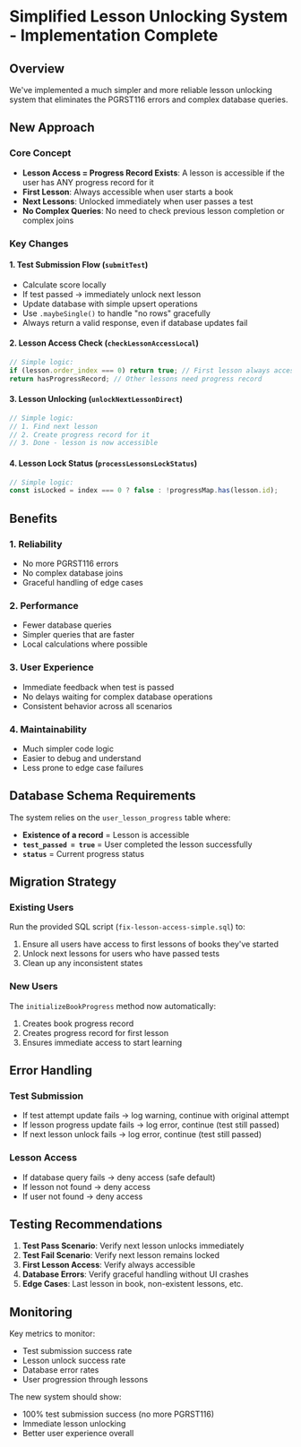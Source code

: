 # Simplified Lesson Unlocking System - Implementation Complete

## Overview

We've implemented a much simpler and more reliable lesson unlocking system that eliminates the PGRST116 errors and complex database queries.

## New Approach

### Core Concept

- **Lesson Access = Progress Record Exists**: A lesson is accessible if the user has ANY progress record for it
- **First Lesson**: Always accessible when user starts a book
- **Next Lessons**: Unlocked immediately when user passes a test
- **No Complex Queries**: No need to check previous lesson completion or complex joins

### Key Changes

#### 1. Test Submission Flow (`submitTest`)

- Calculate score locally
- If test passed → immediately unlock next lesson
- Update database with simple upsert operations
- Use `.maybeSingle()` to handle "no rows" gracefully
- Always return a valid response, even if database updates fail

#### 2. Lesson Access Check (`checkLessonAccessLocal`)

```typescript
// Simple logic:
if (lesson.order_index === 0) return true; // First lesson always accessible
return hasProgressRecord; // Other lessons need progress record
```

#### 3. Lesson Unlocking (`unlockNextLessonDirect`)

```typescript
// Simple logic:
// 1. Find next lesson
// 2. Create progress record for it
// 3. Done - lesson is now accessible
```

#### 4. Lesson Lock Status (`processLessonsLockStatus`)

```typescript
// Simple logic:
const isLocked = index === 0 ? false : !progressMap.has(lesson.id);
```

## Benefits

### 1. Reliability

- No more PGRST116 errors
- No complex database joins
- Graceful handling of edge cases

### 2. Performance

- Fewer database queries
- Simpler queries that are faster
- Local calculations where possible

### 3. User Experience

- Immediate feedback when test is passed
- No delays waiting for complex database operations
- Consistent behavior across all scenarios

### 4. Maintainability

- Much simpler code logic
- Easier to debug and understand
- Less prone to edge case failures

## Database Schema Requirements

The system relies on the `user_lesson_progress` table where:

- **Existence of a record** = Lesson is accessible
- **`test_passed = true`** = User completed the lesson successfully
- **`status`** = Current progress status

## Migration Strategy

### Existing Users

Run the provided SQL script (`fix-lesson-access-simple.sql`) to:

1. Ensure all users have access to first lessons of books they've started
2. Unlock next lessons for users who have passed tests
3. Clean up any inconsistent states

### New Users

The `initializeBookProgress` method now automatically:

1. Creates book progress record
2. Creates progress record for first lesson
3. Ensures immediate access to start learning

## Error Handling

### Test Submission

- If test attempt update fails → log warning, continue with original attempt
- If lesson progress update fails → log error, continue (test still passed)
- If next lesson unlock fails → log error, continue (test still passed)

### Lesson Access

- If database query fails → deny access (safe default)
- If lesson not found → deny access
- If user not found → deny access

## Testing Recommendations

1. **Test Pass Scenario**: Verify next lesson unlocks immediately
2. **Test Fail Scenario**: Verify next lesson remains locked
3. **First Lesson Access**: Verify always accessible
4. **Database Errors**: Verify graceful handling without UI crashes
5. **Edge Cases**: Last lesson in book, non-existent lessons, etc.

## Monitoring

Key metrics to monitor:

- Test submission success rate
- Lesson unlock success rate
- Database error rates
- User progression through lessons

The new system should show:

- 100% test submission success (no more PGRST116)
- Immediate lesson unlocking
- Better user experience overall
